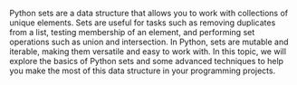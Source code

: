 Python sets are a data structure that allows you to work with collections of unique elements. Sets are useful for tasks such as removing duplicates from a list, testing membership of an element, and performing set operations such as union and intersection. In Python, sets are mutable and iterable, making them versatile and easy to work with. In this topic, we will explore the basics of Python sets and some advanced techniques to help you make the most of this data structure in your programming projects.
